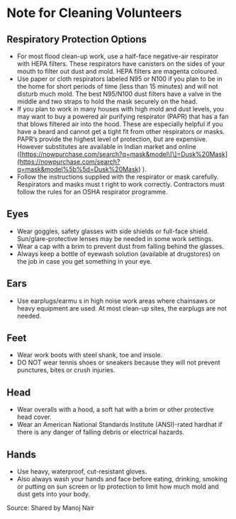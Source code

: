 # Note for Cleaning Volunteers

## Respiratory Protection Options

* For most flood clean-up work, use a half-face negative-air respirator with HEPA filters. These respirators have canisters on the sides of your mouth to filter out dust and mold. HEPA filters are magenta coloured.
* Use paper or cloth respirators labeled N95 or N100 if you plan to be in the home for short periods of time \(less than 15 minutes\) and will not disturb much mold. The best N95/N100 dust filters have a valve in the middle and two straps to hold the mask securely on the head.
* If you plan to work in many houses with high mold and dust levels, you may want to buy a powered air purifying respirator \(PAPR\) that has a fan that blows filtered air into the hood. These are especially helpful if you have a beard and cannot get a tight fit from other respirators or masks. PAPR’s provide the highest level of protection, but are expensive. However substitutes are available in Indian market and online \([https://nowpurchase.com/search?q=mask&model\[\]=Dusk%20Mask](https://nowpurchase.com/search?q=mask&model%5b%5d=Dusk%20Mask) \).
* Follow the instructions supplied with the respirator or mask carefully. Respirators and masks must t right to work correctly. Contractors must follow the rules for an OSHA respirator programme.

## Eyes

* Wear goggles, safety glasses with side shields or full-face shield. Sun/glare-protective lenses may be needed in some work settings.
* Wear a cap with a brim to prevent dust from falling behind the glasses.
* Always keep a bottle of eyewash solution \(available at drugstores\) on the job in case you get something in your eye.

## Ears

* Use earplugs/earmu s in high noise work areas where chainsaws or heavy equipment are used. At most clean-up sites, the earplugs are not needed.

## Feet

* Wear work boots with steel shank, toe and insole.
* DO NOT wear tennis shoes or sneakers because they will not prevent punctures, bites or crush injuries.

## Head

* Wear overalls with a hood, a soft hat with a brim or other protective head cover.
* Wear an American National Standards Institute \(ANSI\)-rated hardhat if there is any danger of falling debris or electrical hazards.

## Hands

* Use heavy, waterproof, cut-resistant gloves.
* Also always wash your hands and face before eating, drinking, smoking or putting on sun screen or lip protection to limit how much mold and dust gets into your body.

Source: Shared by Manoj Nair

